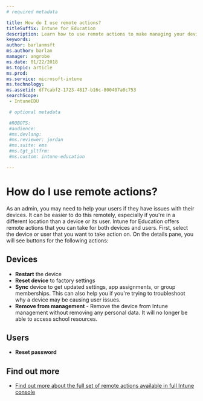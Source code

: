 ```yaml
---
# required metadata

title: How do I use remote actions?
titleSuffix: Intune for Education
description: Learn how to use remote actions to make managing your devices easier.
keywords:
author: barlanmsft
ms.author: barlan
manager: angrobe
ms.date: 01/22/2018
ms.topic: article
ms.prod:
ms.service: microsoft-intune
ms.technology:
ms.assetid: df7cabf2-1723-4817-b16c-800407a0c753
searchScope:
 - IntuneEDU

 # optional metadata

 #ROBOTS:
 #audience:
 #ms.devlang:
 #ms.reviewer: jordan
 #ms.suite: ems
 #ms.tgt_pltfrm:
 #ms.custom: intune-education

---
```


# How do I use remote actions?

As an admin, you may need to help your users if they have issues with their devices. It can be easier to do this remotely, especially if you're in a different location than a device or its user. Intune for Education offers remote actions that you can take for both devices and users. First, select the device or user that you want to take action on. On the details pane, you will see buttons for the following actions:

## Devices

- **Restart** the device
- **Reset device** to factory settings
- **Sync** device to get updated settings, app assignments, or group memberships. This can also help you if you're trying to troubleshoot why a device may be causing user issues.
- **Remove from management** - Remove the device from Intune management without removing any personal data. It will no longer be able to access school resources. 

## Users

- **Reset password**

## Find out more

- [Find out more about the full set of remote actions available in full Intune console](https://docs.microsoft.com/intune/device-management)
